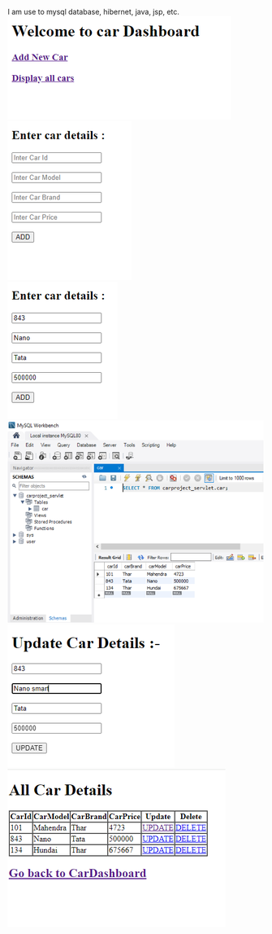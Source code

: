 I am use to mysql database, hibernet, java, jsp, etc.
![home](https://github.com/BableshAAzad/CarManagementSystemUsingServlet/blob/main/pictureFolder/home.PNG)
<br/>
![addCar](https://github.com/BableshAAzad/CarManagementSystemUsingServlet/blob/main/pictureFolder/addCar.PNG)
<br/>
![addedcar](https://github.com/BableshAAzad/CarManagementSystemUsingServlet/blob/main/pictureFolder/addedCar.PNG)
<br/>
![added](https://github.com/BableshAAzad/CarManagementSystemUsingServlet/blob/main/pictureFolder/caradded.PNG)
<br/>
![update](https://github.com/BableshAAzad/CarManagementSystemUsingServlet/blob/main/pictureFolder/updateDetails.PNG)
<br/>
![updatepage](https://github.com/BableshAAzad/CarManagementSystemUsingServlet/blob/main/pictureFolder/updatePage.PNG)
